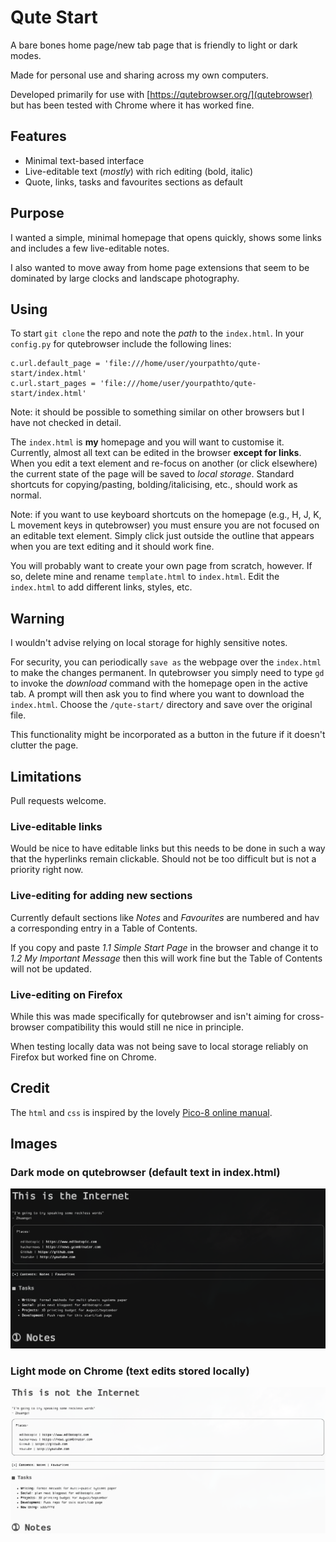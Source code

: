 # Qute Start

A bare bones home page/new tab page that is friendly to light or dark modes.

Made for personal use and sharing across my own computers.

Developed primarily for use with [https://qutebrowser.org/](qutebrowser) but has been tested with Chrome where it has worked fine.

## Features

- Minimal text-based interface
- Live-editable text (_mostly_) with rich editing (bold, italic)
- Quote, links, tasks and favourites sections as default

## Purpose

I wanted a simple, minimal homepage that opens quickly, shows some links and includes a few live-editable notes.

I also wanted to move away from home page extensions that seem to be dominated by large clocks and landscape photography.

## Using

To start `git clone` the repo and note the _path_ to the `index.html`.
In your `config.py` for qutebrowser include the following lines:

```
c.url.default_page = 'file:///home/user/yourpathto/qute-start/index.html'
c.url.start_pages = 'file:///home/user/yourpathto/qute-start/index.html'
```

Note: it should be possible to something similar on other browsers but I have not checked in detail.

The `index.html` is **my** homepage and you will want to customise it.
Currently, almost all text can be edited in the browser **except for links**.
When you edit a text element and re-focus on another (or click elsewhere) the current state of the page will be saved to _local storage_.
Standard shortcuts for copying/pasting, bolding/italicising, etc., should work as normal.

Note: if you want to use keyboard shortcuts on the homepage (e.g., H, J, K, L movement keys in qutebrowser) you must ensure you are not focused on an editable text element.
Simply click just outside the outline that appears when you are text editing and it should work fine.

You will probably want to create your own page from scratch, however.
If so, delete mine and rename `template.html` to `index.html`.
Edit the `index.html` to add different links, styles, etc.

## Warning

I wouldn't advise relying on local storage for highly sensitive notes.

For security, you can periodically `save as` the webpage over the `index.html` to make the changes permanent.
In qutebrowser you simply need to type `gd` to invoke the *download* command with the homepage open in the active tab.
A prompt will then ask you to find where you want to download the `index.html`.
Choose the `/qute-start/` directory and save over the original file.

This functionality might be incorporated as a button in the future if it doesn't clutter the page.

## Limitations

Pull requests welcome.

### Live-editable links

Would be nice to have editable links but this needs to be done in such a way that the hyperlinks remain clickable.
Should not be too difficult but is not a priority right now.

### Live-editing for adding new sections

Currently default sections like _Notes_ and _Favourites_ are numbered and hav a corresponding entry in a Table of Contents.

If you copy and paste _1.1 Simple Start Page_ in the browser and change it to _1.2 My Important Message_ then this will work fine but the Table of Contents will not be updated.

### Live-editing on Firefox

While this was made specifically for qutebrowser and isn't aiming for cross-browser compatibility this would still ne nice in principle.

When testing locally data was not being save to local storage reliably on Firefox but worked fine on Chrome.

## Credit

The `html` and `css` is inspired by the lovely [Pico-8 online manual](https://www.lexaloffle.com/dl/docs/pico-8_manual.html).

## Images

### Dark mode on qutebrowser (default text in index.html)

![Dark mode on qutebrowser](dark_qute.png) 

### Light mode on Chrome (text edits stored locally)

![Light mode on chrome](light_chrome.png) 
